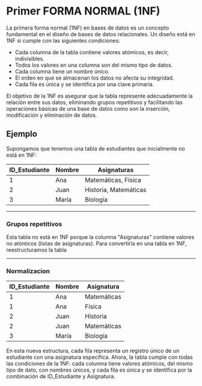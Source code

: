 # Primer FORMA NORMAL (1NF)
La primera forma normal (1NF) en bases de datos es un concepto fundamental en el diseño de bases de datos relacionales. Un diseño está en 1NF si cumple con las siguientes condiciones:

- Cada columna de la tabla contiene valores atómicos, es decir, indivisibles.
- Todos los valores en una columna son del mismo tipo de datos.
- Cada columna tiene un nombre único.
- El orden en que se almacenan los datos no afecta su integridad.
- Cada fila es única y se identifica por una clave primaria.

El objetivo de la 1NF es asegurar que la tabla represente adecuadamente la relación entre sus datos, eliminando grupos repetitivos y facilitando las operaciones básicas de una base de datos como son la inserción, modificación y eliminación de datos.

## Ejemplo

Supongamos que tenemos una tabla de estudiantes que inicialmente no está en 1NF:

| ID_Estudiante | Nombre     | Asignaturas            |
|---------------|------------|------------------------|
| 1             | Ana        | Matemáticas, Física    |
| 2             | Juan       | Historia, Matemáticas  |
| 3             | María      | Biología               |

---

### Grupos repetitivos
Esta tabla no está en 1NF porque la columna "Asignaturas" contiene valores no atómicos (listas de asignaturas).
Para convertirla en una tabla en 1NF, reestructuramos la tabla

---

### Normalizacion

| ID_Estudiante | Nombre | Asignatura   |
|---------------|--------|--------------|
| 1             | Ana    | Matemáticas  |
| 1             | Ana    | Física       |
| 2             | Juan   | Historia     |
| 2             | Juan   | Matemáticas  |
| 3             | María  | Biología     |

En esta nueva estructura, cada fila representa un registro único de un estudiante con una asignatura específica. Ahora, la tabla cumple con todas las condiciones de la 1NF: cada columna tiene valores atómicos, del mismo tipo de dato, con nombres únicos, y cada fila es única y se identifica por la combinación de ID_Estudiante y Asignatura.